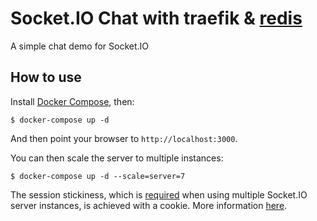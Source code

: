 
# Socket.IO Chat with traefik & [redis](https://redis.io/)

A simple chat demo for Socket.IO

## How to use

Install [Docker Compose](https://docs.docker.com/compose/install/), then:

```
$ docker-compose up -d
```

And then point your browser to `http://localhost:3000`.

You can then scale the server to multiple instances:

```
$ docker-compose up -d --scale=server=7
```

The session stickiness, which is [required](https://socket.io/docs/v3/using-multiple-nodes/) when using multiple Socket.IO server instances, is achieved with a cookie. More information [here](https://doc.traefik.io/traefik/v2.0/routing/services/#sticky-sessions).
